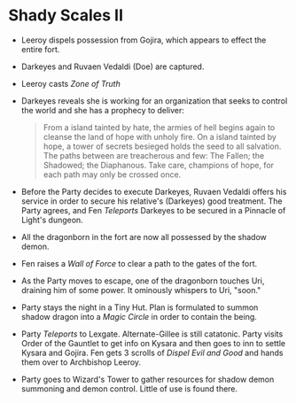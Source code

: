 <!-- TITLE: 2020 10 31 -->

<!-- SUBTITLE: A quick summary of 2020 10 31 -->

# Shady Scales II

* Leeroy dispels possession from Gojira, which appears to effect the entire fort.

* Darkeyes and Ruvaen Vedaldi (Doe) are captured.

* Leeroy casts *Zone of Truth*

* Darkeyes reveals she is working for an organization that seeks to control the world and she has a prophecy to deliver:

  > From a island tainted by hate, the armies of hell begins again to cleanse the land of hope with unholy fire. On a island tainted by hope, a tower of secrets besieged holds the seed to all salvation. The paths between are treacherous and few: The Fallen; the Shadowed; the Diaphanous.  Take care, champions of hope, for each path may only be crossed once.

* Before the Party decides to execute Darkeyes, Ruvaen Vedaldi  offers his service in order to secure his relative's (Darkeyes) good treatment. The Party agrees, and Fen *Teleports* Darkeyes to be secured in a Pinnacle of Light's dungeon.

* All the dragonborn in the fort are now all possessed by the shadow demon.

* Fen raises a *Wall of Force* to clear a path to the gates of the fort.

* As the Party moves to escape, one of the dragonborn touches Uri, draining him of some power. It ominously whispers to Uri, "soon."

* Party stays the night in a Tiny Hut. Plan is formulated to summon shadow dragon into a *Magic Circle* in order to contain the being.

* Party *Teleports* to Lexgate. Alternate-Gillee is still catatonic. Party visits Order of the Gauntlet to get info on Kysara and then goes to inn to settle Kysara and Gojira. Fen gets 3 scrolls of *Dispel Evil and Good* and hands them over to Archbishop Leeroy.

* Party goes to Wizard's Tower to gather resources for shadow demon summoning and demon control. Little of use is found there.